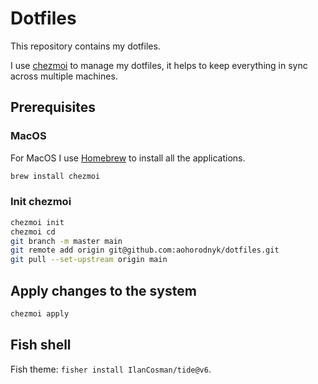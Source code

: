 # Dotfiles

This repository contains my dotfiles.

I use [chezmoi](https://chezmoi.io/) to manage my dotfiles, it helps to keep everything in sync across multiple machines.

## Prerequisites

### MacOS

For MacOS I use [Homebrew](https://brew.sh/) to install all the applications.
```bash
brew install chezmoi
```

### Init chezmoi

```bash
chezmoi init
chezmoi cd
git branch -m master main
git remote add origin git@github.com:aohorodnyk/dotfiles.git
git pull --set-upstream origin main
```

## Apply changes to the system

```bash
chezmoi apply
```

## Fish shell

Fish theme: `fisher install IlanCosman/tide@v6`.
